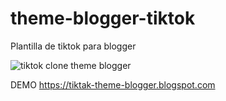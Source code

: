 # theme-blogger-tiktok
Plantilla de tiktok para blogger

![tiktok clone theme blogger](https://blogger.googleusercontent.com/img/b/R29vZ2xl/AVvXsEhBFxN4jKBEChlo2vA37ufPmHr2n-yvJGPv0shXhZbkG71rnNaaDzL-4xKOErHLx4bttAi8XQ-VJsEBV6Z4D08ZKQNdvOxpD25RbE0gnuki_rlbUFX6NqTDAOAQLWDxxYW7d4SYsFkaZQCBRdOTbpFxLgwG8FMvZ-nspcv7IywuK7KGZNYn7PiThetxMjk/s16000-rw/theme%20plantilla%20template%20blogger%20tiktok%20blogspot.jpg)

DEMO 
https://tiktak-theme-blogger.blogspot.com
